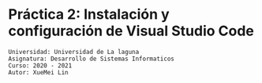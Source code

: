 # Práctica 2: Instalación y configuración de Visual Studio Code

```
Universidad: Universidad de La laguna
Asignatura: Desarrollo de Sistemas Informaticos
Curso: 2020 - 2021
Autor: XueMei Lin
```
